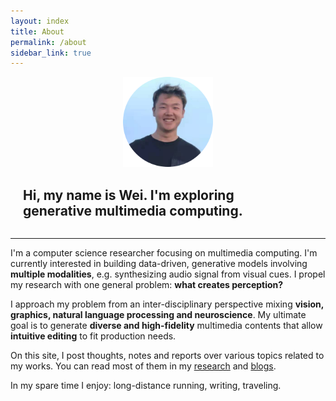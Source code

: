 ```yaml
---
layout: index
title: About
permalink: /about
sidebar_link: true
---
```


<div style="display: flex; flex-wrap: wrap; justify-content: center; align-items: center;">
	<div style="flex: 1 1 auto; min-width: 9rem;max-width: 9rem;">
		<img src="assets/img/me.png" alt="My Photo"/>
	</div>
	<div style="flex: 2 2 auto; padding-left: 1.25rem; padding-right: 1.25rem;">
		<h2>Hi, my name is Wei. I'm exploring<br><b>generative multimedia computing.</b></h2>
	</div>
</div>

---

I'm a computer science researcher focusing on multimedia computing. I'm currently interested in building data-driven, generative models involving <b>multiple modalities</b>, e.g. synthesizing audio signal from visual cues. I propel my research with one general problem: <b>what creates perception?</b>

I approach my problem from an inter-disciplinary perspective mixing <b>vision, graphics, natural language processing and neuroscience</b>. My ultimate goal is to generate <b>diverse and high-fidelity</b> multimedia contents that allow <b>intuitive editing</b> to fit production needs.

On this site, I post thoughts, notes and reports over various topics related to my works. You can read most of them in my <a href='/research'>research</a> and <a href='/blog'>blogs</a>.

In my spare time I enjoy: long-distance running, writing, traveling.
